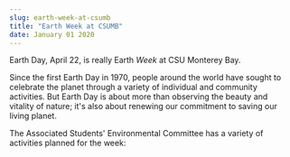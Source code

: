 ```yaml
---
slug: earth-week-at-csumb
title: "Earth Week at CSUMB"
date: January 01 2020
---
```


<p>Earth Day, April 22, is really Earth <em>Week</em> at CSU Monterey Bay.
</p><p>Since the first Earth Day in 1970, people around the world have sought to celebrate the planet through a variety of individual and community activities. But Earth Day is about more than observing the beauty and vitality of nature; it's also about renewing our commitment to saving our living planet.
</p><p>The Associated Students' Environmental Committee has a variety of activities planned for the week:
</p>
